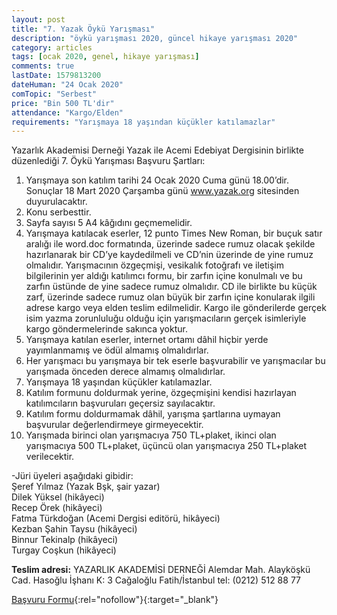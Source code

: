 ```yaml
---
layout: post
title: "7. Yazak Öykü Yarışması"
description: "öykü yarışması 2020, güncel hikaye yarışması 2020"
category: articles
tags: [ocak 2020, genel, hikaye yarışması]
comments: true
lastDate: 1579813200
dateHuman: "24 Ocak 2020"
comTopic: "Serbest"
price: "Bin 500 TL'dir"
attendance: "Kargo/Elden"
requirements: "Yarışmaya 18 yaşından küçükler katılamazlar"
---
```


Yazarlık Akademisi Derneği Yazak ile Acemi Edebiyat Dergisinin birlikte düzenlediği 7. Öykü Yarışması Başvuru Şartları:  
1. Yarışmaya son katılım tarihi 24 Ocak 2020 Cuma günü 18.00’dir. Sonuçlar 18 Mart 2020 Çarşamba günü www.yazak.org sitesinden duyurulacaktır.  
2. Konu serbesttir.  
3. Sayfa sayısı 5 A4 kâğıdını geçmemelidir.  
4. Yarışmaya katılacak eserler, 12 punto Times New Roman, bir buçuk satır aralığı ile word.doc formatında, üzerinde sadece rumuz olacak şekilde hazırlanarak bir CD’ye kaydedilmeli ve CD’nin üzerinde de yine rumuz olmalıdır. Yarışmacının özgeçmişi, vesikalık fotoğrafı ve iletişim bilgilerinin yer aldığı katılımcı formu, bir zarfın içine konulmalı ve bu zarfın üstünde de yine sadece rumuz olmalıdır. CD ile birlikte bu küçük zarf, üzerinde sadece rumuz olan büyük bir zarfın içine konularak ilgili adrese kargo veya elden teslim edilmelidir. Kargo ile gönderilerde gerçek isim yazma zorunluluğu olduğu için yarışmacıların gerçek isimleriyle kargo göndermelerinde sakınca yoktur.  
5. Yarışmaya katılan eserler, internet ortamı dâhil hiçbir yerde yayımlanmamış ve ödül almamış olmalıdırlar.  
6. Her yarışmacı bu yarışmaya bir tek eserle başvurabilir ve yarışmacılar bu yarışmada önceden derece almamış olmalıdırlar.  
7. Yarışmaya 18 yaşından küçükler katılamazlar.  
8. Katılım formunu doldurmak yerine, özgeçmişini kendisi hazırlayan katılımcıların başvuruları geçersiz sayılacaktır.  
9. Katılım formu doldurmamak dâhil, yarışma şartlarına uymayan başvurular değerlendirmeye girmeyecektir.  
10. Yarışmada birinci olan yarışmacıya 750 TL+plaket, ikinci olan yarışmacıya 500 TL+plaket, üçüncü olan yarışmacıya 250 TL+plaket verilecektir.  

-Jüri üyeleri aşağıdaki gibidir:  
Şeref Yılmaz (Yazak Bşk, şair yazar)  
Dilek Yüksel (hikâyeci)  
Recep Örek (hikâyeci)  
Fatma Türkdoğan (Acemi Dergisi editörü, hikâyeci)  
Kezban Şahin Taysu (hikâyeci)  
Binnur Tekinalp (hikâyeci)  
Turgay Coşkun (hikâyeci)  

**Teslim adresi:** YAZARLIK AKADEMİSİ DERNEĞİ Alemdar Mah. Alayköşkü Cad. Hasoğlu İşhanı K: 3 Cağaloğlu Fatih/İstanbul tel: (0212) 512 88 77  

[Başvuru Formu](https://firebasestorage.googleapis.com/v0/b/edebiyat-yarismalari.appspot.com/o/yazak-turkiye-geneli-7-oyku-yarismasi-basvuru-formu.doc?alt=media&token=b0cec237-e1df-4fbc-992f-9d88f62760e7){:rel="nofollow"}{:target="_blank"}